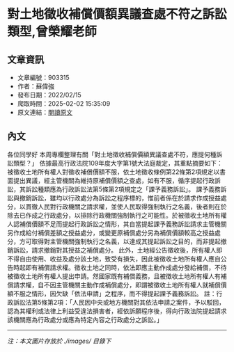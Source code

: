 # 對土地徵收補償價額異議查處不符之訴訟類型,曾榮耀老師

## 文章資訊
- 文章編號：903315
- 作者：蘇偉強
- 發布日期：2022/02/15
- 爬取時間：2025-02-02 15:35:09
- 原文連結：[閱讀原文](https://real-estate.get.com.tw/Columns/detail.aspx?no=903315)

## 內文
各位同學好
本周專欄整理有關「對土地徵收補償價額異議查處不符，應提何種訴訟類型？」
依據最高行政法院109年度大字第1號大法庭裁定，其重點摘要如下：
被徵收土地所有權人對徵收補償價額不服，依土地徵收條例第22條第2項規定以書面提出異議，經主管機關為維持原補償價額之查處，如有不服，循序提起行政訴訟，其訴訟種類應為行政訴訟法第5條第2項規定之「課予義務訴訟」。
課予義務訴訟與撤銷訴訟，雖均以行政處分為訴訟之程序標的，惟前者係在於請求作成授益處分，以貫徹人民對行政機關之請求權，並使人民取得強制執行之名義，後者則在於除去已作成之行政處分，以排除行政機關強制執行之可能性。於被徵收土地所有權人認補償價額不足而提起行政訴訟之情形，其自當提起課予義務訴訟請求主管機關另作成給付補償差額之授益處分，或變更原補償處分另為補償價額較高之授益處分，方可取得對主管機關強制執行之名義，以達成其提起訴訟之目的，而非提起撤銷訴訟，請求撤銷對其授益之補償處分。
此外，土地經公告徵收後，所有權人即不得自由使用、收益及處分該土地，致受有損失，因此被徵收土地所有權人應自公告時起即有補償請求權。徵收土地之同時，依法即應主動作成處分發給補償，不待被徵收土地所有權人提出申請。然國家既有補償義務，且被徵收土地所有權人有補償請求權，自不因主管機關主動作成補償處分，即謂被徵收土地所有權人就補償價額不服之情形，因欠缺「依法申請」之程序，而不得提起課予義務訴訟。
註：行政訴訟法第5條第2項：「人民因中央或地方機關對其依法申請之案件，予以駁回，認為其權利或法律上利益受違法損害者，經依訴願程序後，得向行政法院提起請求該機關應為行政處分或應為特定內容之行政處分之訴訟。」

---
*注：本文圖片存放於 ./images/ 目錄下*
